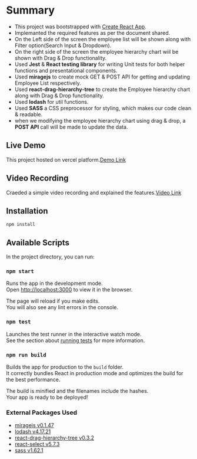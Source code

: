 # Summary

- This project was bootstrapped with [Create React App](https://github.com/facebook/create-react-app).
- Implemanted the required features as per the document shared.
- On the Left side of the screen the employee list will be shown along with Filter option(Search Input & Dropdown).
- On the right side of the screen the employee hierarchy chart wiil be shown with Drag & Drop functionality.
- Used **Jest** & **React testing library** for writing Unit tests for both helper functions and presentational components.
- Used **miragejs** to create mock GET & POST API for getting and updating Employee List respectively.
- Used **react-drag-hierarchy-tree** to create the Employee hierarchy chart along with Drag & Drop functionality.
- Used **lodash** for util functions.
- Used **SASS** a CSS preprocessor for styling, which makes our code clean & readable.
- when we modifying the employee hierarchy chart using drag & drop, a **POST API** call will be made to update the data.

## Live Demo

This project hosted on vercel platform.[Demo Link](https://employee-chart.vercel.app/)

## Video Recording

Craeded a simple video recording and explained the features.[Video Link](https://www.youtube.com/watch?v=Xokoc-Rjs7Y)

## Installation

`npm install`

## Available Scripts

In the project directory, you can run:

### `npm start`

Runs the app in the development mode.<br>
Open [http://localhost:3000](http://localhost:3000) to view it in the browser.

The page will reload if you make edits.<br>
You will also see any lint errors in the console.

### `npm test`

Launches the test runner in the interactive watch mode.<br>
See the section about [running tests](https://facebook.github.io/create-react-app/docs/running-tests) for more information.

### `npm run build`

Builds the app for production to the `build` folder.<br>
It correctly bundles React in production mode and optimizes the build for the best performance.

The build is minified and the filenames include the hashes.<br>
Your app is ready to be deployed!

### External Packages Used

- [miragejs v0.1.47](https://www.npmjs.com/package/miragejs)
- [lodash v4.17.21](https://www.npmjs.com/package/lodash)
- [react-drag-hierarchy-tree v0.3.2](https://www.npmjs.com/package/react-drag-hierarchy-tree)
- [react-select v5.7.3](https://www.npmjs.com/package/react-select)
- [sass v1.62.1](https://www.npmjs.com/package/sass)
